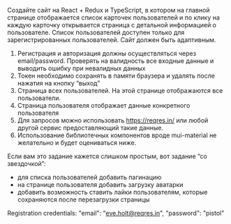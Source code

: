 Создайте сайт на React + Redux и TypeScript, в котором на главной странице отображается список карточек пользователей и по клику на каждую карточку открывается страница с детальной информацией о пользователе. Список пользователей доступен только для зарегистрированных пользователей. Сайт должен быть адаптивным.

1. Регистрация и авторизация должны осуществляться через email/password. Проверять на валидность все входные данные и выводить ошибку при невалидных данных
2. Токен необходимо сохранять в памяти браузера и удалять после нажатия на кнопку “выход”
3. Страница всех пользователей. На этой странице отображаются все пользователи.
4. Страница пользователя отображает данные конкретного пользователя
5. Для запросов можно использовать https://reqres.in/ или любой другой сервис предоставляющий такие данные.
6. Использование библиотечных компонентов вроде mui-material не желательно и будет оцениваться ниже.

Если вам это задание кажется слишком простым, вот задание “со звездочкой”:

- для списка пользователей добавить пагинацию
- на странице пользователя добавить загрузку аватарки
- добавить возможность ставить лайки пользователям, которые сохраняются после перезагрузки страницы

Registration credentials: "email": "eve.holt@reqres.in", "password": "pistol"
